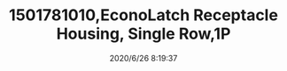﻿---
layout: post 
title: 1501781010,EconoLatch Receptacle Housing, Single Row,1P
tags: 1625
categories: wire-cable
overview: EconoLatch Receptacle Housing, Single Row, 1 Circuits
part_number: 1501781010
thumb_img: static/202006/341-thumb-20200626162200.jpg
small_img: static/202006/341-20200626162200.jpg
date: 2020/6/26 8:19:37
---



